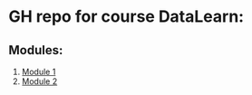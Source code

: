 # GH repo for course DataLearn:

## Modules:

1. [Module 1](https://github.com/Mike-che/DE-101/blob/27809013ae6c77a61691e23adc8b5938283ee8d8/Module1/Module1.md) 
2. [Module 2](https://github.com/Mike-che/DE-101/blob/cf8812d5925a69d2a70e73423c3a703149131378/Module%202/Readme.md) 

